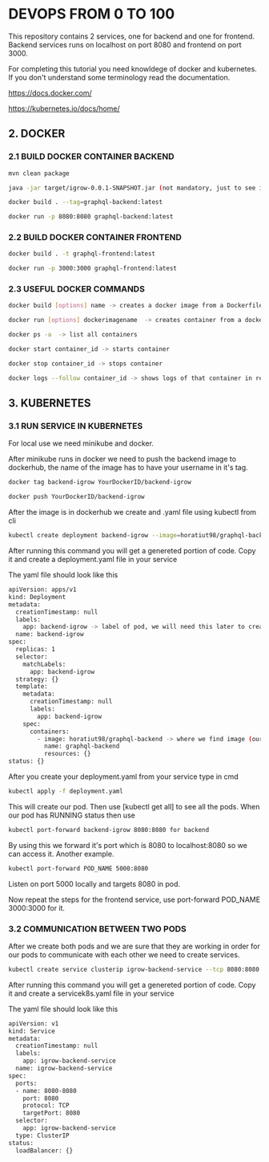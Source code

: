 # DEVOPS FROM 0 TO 100

This repository contains 2 services, one for backend and one for frontend.
Backend services runs on localhost on port 8080 and frontend on port 3000.

For completing this tutorial you need knowldege of docker and kubernetes. If you don't understand some terminology read the documentation.

https://docs.docker.com/

https://kubernetes.io/docs/home/

## 2. DOCKER
### 2.1 BUILD DOCKER CONTAINER BACKEND

```bash
mvn clean package

java -jar target/igrow-0.0.1-SNAPSHOT.jar (not mandatory, just to see if the app runs)

docker build . --tag=graphql-backend:latest

docker run -p 8080:8080 graphql-backend:latest
```
### 2.2 BUILD DOCKER CONTAINER FRONTEND
```bash
docker build . -t graphql-frontend:latest 

docker run -p 3000:3000 graphql-frontend:latest
```

### 2.3 USEFUL DOCKER COMMANDS
```bash
docker build [options] name -> creates a docker image from a Dockerfile with name choosed by you

docker run [options] dockerimagename  -> creates container from a docker image

docker ps -a  -> list all containers

docker start container_id -> starts container

docker stop container_id -> stops container

docker logs --follow container_id -> shows logs of that container in real time
```

## 3. KUBERNETES
### 3.1 RUN SERVICE IN KUBERNETES
For local use we need minikube and docker. 

After minikube runs in docker we need to push the backend image to dockerhub, the name of the image has to have your username in it's tag.

```bash
docker tag backend-igrow YourDockerID/backend-igrow

docker push YourDockerID/backend-igrow
```

After the image is in dockerhub we create and .yaml file using kubectl from cli

```bash
kubectl create deployment backend-igrow --image=horatiut98/graphql-backend --dry-run -o=yaml
```

After running this command you will get a genereted portion of code. Copy it and create a deployment.yaml file in your service

The yaml file should look like this

```bash
apiVersion: apps/v1
kind: Deployment 
metadata:
  creationTimestamp: null
  labels:
    app: backend-igrow -> label of pod, we will need this later to create a service
  name: backend-igrow
spec:
  replicas: 1
  selector:
    matchLabels:
      app: backend-igrow
  strategy: {}
  template:
    metadata:
      creationTimestamp: null
      labels:
        app: backend-igrow
    spec:
      containers:
        - image: horatiut98/graphql-backend -> where we find image (our dockerId) + image name = image from where we created the pod
          name: graphql-backend
          resources: {}
status: {}
```

After you create your deployment.yaml from your service type in cmd

```bash
kubectl apply -f deployment.yaml
```
This will create our pod.
Then use [kubectl get all] to see all the pods. When our pod has RUNNING status then use 

```bash
kubectl port-forward backend-igrow 8080:8080 for backend
```

By using this we forward it's port which is 8080 to localhost:8080 so we can access it.
Another example.

```bash
kubectl port-forward POD_NAME 5000:8080
```

Listen on port 5000 locally and targets 8080 in pod.

Now repeat the steps for the frontend service, use port-forward POD_NAME 3000:3000 for it.

### 3.2 COMMUNICATION BETWEEN TWO PODS

After we create both pods and we are sure that they are working in order for our pods to communicate with each other we need to create services.

```bash
kubectl create service clusterip igrow-backend-service --tcp 8080:8080 --dry-run -o=yaml
```

After running this command you will get a genereted portion of code. Copy it and create a servicek8s.yaml file in your service

The yaml file should look like this

```bash
apiVersion: v1
kind: Service
metadata:
  creationTimestamp: null
  labels:
    app: igrow-backend-service
  name: igrow-backend-service
spec:
  ports:
  - name: 8080-8080
    port: 8080
    protocol: TCP
    targetPort: 8080
  selector:
    app: igrow-backend-service
  type: ClusterIP
status:
  loadBalancer: {}
```
